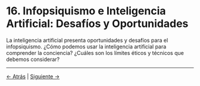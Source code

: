 # 16. Infopsiquismo e Inteligencia Artificial: Desafíos y Oportunidades

La inteligencia artificial presenta oportunidades y desafíos para el infopsiquismo. ¿Cómo podemos usar la inteligencia artificial para comprender la conciencia? ¿Cuáles son los límites éticos y técnicos que debemos considerar?

---
<div class="navigation-links">
<a href="15_Apéndices_y_lecturas_recomendadas.md" class="nav-link prev-link">← Atrás</a> | <a href="17_Infopsiquismo_y_los_límites_de_la_computación_y_la_simulación.md" class="nav-link next-link">Siguiente →</a>
</div>
